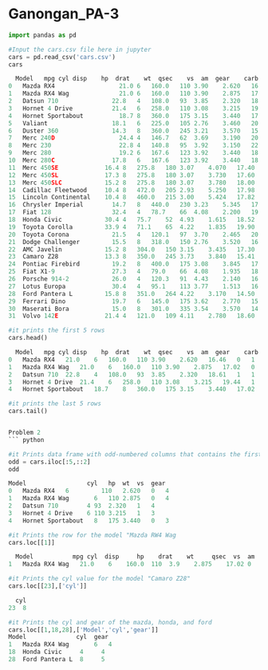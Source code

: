 # Ganongan_PA-3
  ``` python
import pandas as pd

#Input the cars.csv file here in jupyter
cars = pd.read_csv('cars.csv')
cars

	Model	mpg	cyl	disp	hp	drat	wt	qsec	vs	am	gear	carb
0	Mazda RX4	               21.0	6	160.0	110	3.90	2.620	16.46	0	1	4	4
1	Mazda RX4 Wag	           21.0	6	160.0	110	3.90	2.875	17.02	0	1	4	4
2	Datsun 710	             22.8	4	108.0	93	3.85	2.320	18.61	1	1	4	1
3	Hornet 4 Drive	         21.4	6	258.0	110	3.08	3.215	19.44	1	0	3	1
4	Hornet Sportabout	       18.7	8	360.0	175	3.15	3.440	17.02	0	0	3	2
5	Valiant	                 18.1	6	225.0	105	2.76	3.460	20.22	1	0	3	1
6	Duster 360	             14.3	8	360.0	245	3.21	3.570	15.84	0	0	3	4
7	Merc 240D	               24.4	4	146.7	62	3.69	3.190	20.00	1	0	4	2
8	Merc 230	               22.8	4	140.8	95	3.92	3.150	22.90	1	0	4	2
9	Merc 280	               19.2	6	167.6	123	3.92	3.440	18.30	1	0	4	4
10	Merc 280C	             17.8	6	167.6	123	3.92	3.440	18.90	1	0	4	4
11	Merc 450SE	           16.4	8	275.8	180	3.07	4.070	17.40	0	0	3	3
12	Merc 450SL	           17.3	8	275.8	180	3.07	3.730	17.60	0	0	3	3
13	Merc 450SLC	           15.2	8	275.8	180	3.07	3.780	18.00	0	0	3	3
14	Cadillac Fleetwood	   10.4	8	472.0	205	2.93	5.250	17.98	0	0	3	4
15	Lincoln Continental	   10.4	8	460.0	215	3.00	5.424	17.82	0	0	3	4
16	Chrysler Imperial	     14.7	8	440.0	230	3.23	5.345	17.42	0	0	3	4
17	Fiat 128	             32.4	4	78.7	66	4.08	2.200	19.47	1	1	4	1
18	Honda Civic	           30.4	4	75.7	52	4.93	1.615	18.52	1	1	4	2
19	Toyota Corolla	       33.9	4	71.1	65	4.22	1.835	19.90	1	1	4	1
20	Toyota Corona	         21.5	4	120.1	97	3.70	2.465	20.01	1	0	3	1
21	Dodge Challenger	     15.5	8	318.0	150	2.76	3.520	16.87	0	0	3	2
22	AMC Javelin	           15.2	8	304.0	150	3.15	3.435	17.30	0	0	3	2
23	Camaro Z28	           13.3	8	350.0	245	3.73	3.840	15.41	0	0	3	4
24	Pontiac Firebird	     19.2	8	400.0	175	3.08	3.845	17.05	0	0	3	2
25	Fiat X1-9	             27.3	4	79.0	66	4.08	1.935	18.90	1	1	4	1
26	Porsche 914-2	         26.0	4	120.3	91	4.43	2.140	16.70	0	1	5	2
27	Lotus Europa	         30.4	4	95.1	113	3.77	1.513	16.90	1	1	5	2
28	Ford Pantera L	       15.8	8	351.0	264	4.22	3.170	14.50	0	1	5	4
29	Ferrari Dino	         19.7	6	145.0	175	3.62	2.770	15.50	0	1	5	6
30	Maserati Bora	         15.0	8	301.0	335	3.54	3.570	14.60	0	1	5	8
31	Volvo 142E	           21.4	4	121.0	109	4.11	2.780	18.60	1	1	4	2

#it prints the first 5 rows
cars.head()

	Model	mpg	cyl	disp	hp	drat	wt	qsec	vs	am	gear	carb
0	Mazda RX4	21.0	6	160.0	110	3.90	2.620	16.46	0	1	4	4
1	Mazda RX4 Wag	21.0	6	160.0	110	3.90	2.875	17.02	0	1	4	4
2	Datsun 710	22.8	4	108.0	93	3.85	2.320	18.61	1	1	4	1
3	Hornet 4 Drive	21.4	6	258.0	110	3.08	3.215	19.44	1	0	3	1
4	Hornet Sportabout	18.7	8	360.0	175	3.15	3.440	17.02	0	0	3	2

#it prints the last 5 rows
cars.tail()


Problem 2
``` python

#it Prints data frame with odd-numbered columns that contains the first five rows
odd = cars.iloc[:5,::2]
odd

Model	              cyl	hp	wt	vs	gear
0	Mazda RX4	6	      110	2.620	0	4
1	Mazda RX4 Wag	    6	110	2.875	0	4
2	Datsun 710	      4	93	2.320	1	4
3	Hornet 4 Drive 	  6	110	3.215	1	3
4	Hornet Sportabout	8	175	3.440	0	3

#it Prints the row for the model "Mazda RW4 Wag
cars.loc[[1]]

	Model	        mpg	cyl	 disp	  hp	drat	wt	   qsec	 vs	 am	  gear 	carb
1	Mazda RX4 Wag	21.0	6	 160.0	110	 3.9	2.875	 17.02 0	1	     4    	4

#it Prints the cyl value for the model "Camaro Z28" 
cars.loc[[23],['cyl']]

   	cyl
23	8

#it Prints the cyl and gear of the mazda, honda, and ford
cars.loc[[1,18,28],['Model','cyl','gear']]
Model          	   cyl	gear
1	Mazda RX4 Wag	    6  	4
18	Honda Civic	    4	  4
28	Ford Pantera L	8	  5

